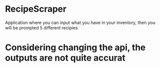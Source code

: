 # RecipeScraper
 
Application where you can input what you have in your inventory, then you will be prompted 5 different recipies

# Considering changing the api, the outputs are not quite accurat
